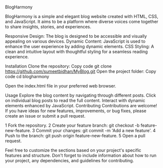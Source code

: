BlogHarmony



BlogHarmony is a simple and elegant blog website created with HTML, CSS, and JavaScript. It aims to be a platform where diverse voices come together to share insights, stories, and experiences.


Responsive Design: The blog is designed to be accessible and visually appealing on various devices.
Dynamic Content: JavaScript is used to enhance the user experience by adding dynamic elements.
CSS Styling: A clean and intuitive layout with thoughtful styling for a seamless reading experience.


Installation
Clone the repository:
Copy code
git clone https://github.com/sumeetbidhan/MyBlog.git
Open the project folder:
Copy code
cd blogharmony

Open the index.html file in your preferred web browser.

Usage
Explore the blog content by navigating through different posts.
Click on individual blog posts to read the full content.
Interact with dynamic elements enhanced by JavaScript.
Contributing
Contributions are welcome! If you have ideas for new features, improvements, or bug fixes, please create an issue or submit a pull request.

1 Fork the repository.
2 Create your feature branch: git checkout -b feature-new-feature.
3 Commit your changes: git commit -m 'Add a new feature'.
4 Push to the branch: git push origin feature-new-feature.
5 Open a pull request.

Feel free to customize the sections based on your project's specific features and structure. Don't forget to include information about how to run your project, any dependencies, and guidelines for contributing.






